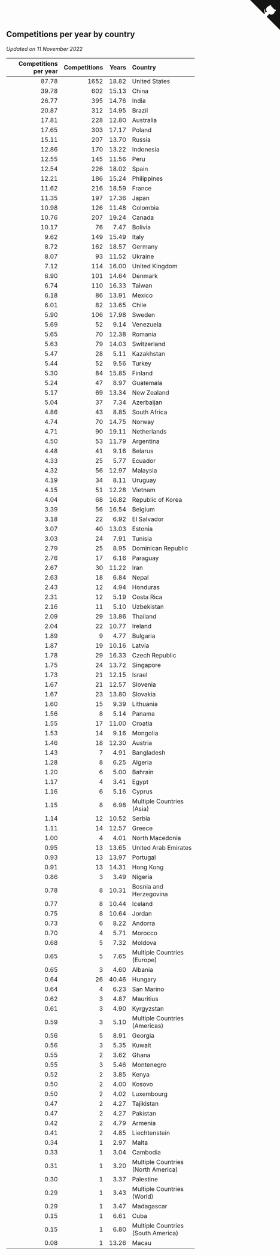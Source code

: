 ## Competitions per year by country

*Updated on 11 November 2022*

| Competitions per year | Competitions | Years | Country |
| ---: | ---: | ---: | :--- |
| 87.78 | 1652 | 18.82 | United States |
| 39.78 | 602 | 15.13 | China |
| 26.77 | 395 | 14.76 | India |
| 20.87 | 312 | 14.95 | Brazil |
| 17.81 | 228 | 12.80 | Australia |
| 17.65 | 303 | 17.17 | Poland |
| 15.11 | 207 | 13.70 | Russia |
| 12.86 | 170 | 13.22 | Indonesia |
| 12.55 | 145 | 11.56 | Peru |
| 12.54 | 226 | 18.02 | Spain |
| 12.21 | 186 | 15.24 | Philippines |
| 11.62 | 216 | 18.59 | France |
| 11.35 | 197 | 17.36 | Japan |
| 10.98 | 126 | 11.48 | Colombia |
| 10.76 | 207 | 19.24 | Canada |
| 10.17 | 76 | 7.47 | Bolivia |
| 9.62 | 149 | 15.49 | Italy |
| 8.72 | 162 | 18.57 | Germany |
| 8.07 | 93 | 11.52 | Ukraine |
| 7.12 | 114 | 16.00 | United Kingdom |
| 6.90 | 101 | 14.64 | Denmark |
| 6.74 | 110 | 16.33 | Taiwan |
| 6.18 | 86 | 13.91 | Mexico |
| 6.01 | 82 | 13.65 | Chile |
| 5.90 | 106 | 17.98 | Sweden |
| 5.69 | 52 | 9.14 | Venezuela |
| 5.65 | 70 | 12.38 | Romania |
| 5.63 | 79 | 14.03 | Switzerland |
| 5.47 | 28 | 5.11 | Kazakhstan |
| 5.44 | 52 | 9.56 | Turkey |
| 5.30 | 84 | 15.85 | Finland |
| 5.24 | 47 | 8.97 | Guatemala |
| 5.17 | 69 | 13.34 | New Zealand |
| 5.04 | 37 | 7.34 | Azerbaijan |
| 4.86 | 43 | 8.85 | South Africa |
| 4.74 | 70 | 14.75 | Norway |
| 4.71 | 90 | 19.11 | Netherlands |
| 4.50 | 53 | 11.79 | Argentina |
| 4.48 | 41 | 9.16 | Belarus |
| 4.33 | 25 | 5.77 | Ecuador |
| 4.32 | 56 | 12.97 | Malaysia |
| 4.19 | 34 | 8.11 | Uruguay |
| 4.15 | 51 | 12.28 | Vietnam |
| 4.04 | 68 | 16.82 | Republic of Korea |
| 3.39 | 56 | 16.54 | Belgium |
| 3.18 | 22 | 6.92 | El Salvador |
| 3.07 | 40 | 13.03 | Estonia |
| 3.03 | 24 | 7.91 | Tunisia |
| 2.79 | 25 | 8.95 | Dominican Republic |
| 2.76 | 17 | 6.16 | Paraguay |
| 2.67 | 30 | 11.22 | Iran |
| 2.63 | 18 | 6.84 | Nepal |
| 2.43 | 12 | 4.94 | Honduras |
| 2.31 | 12 | 5.19 | Costa Rica |
| 2.16 | 11 | 5.10 | Uzbekistan |
| 2.09 | 29 | 13.86 | Thailand |
| 2.04 | 22 | 10.77 | Ireland |
| 1.89 | 9 | 4.77 | Bulgaria |
| 1.87 | 19 | 10.16 | Latvia |
| 1.78 | 29 | 16.33 | Czech Republic |
| 1.75 | 24 | 13.72 | Singapore |
| 1.73 | 21 | 12.15 | Israel |
| 1.67 | 21 | 12.57 | Slovenia |
| 1.67 | 23 | 13.80 | Slovakia |
| 1.60 | 15 | 9.39 | Lithuania |
| 1.56 | 8 | 5.14 | Panama |
| 1.55 | 17 | 11.00 | Croatia |
| 1.53 | 14 | 9.16 | Mongolia |
| 1.46 | 18 | 12.30 | Austria |
| 1.43 | 7 | 4.91 | Bangladesh |
| 1.28 | 8 | 6.25 | Algeria |
| 1.20 | 6 | 5.00 | Bahrain |
| 1.17 | 4 | 3.41 | Egypt |
| 1.16 | 6 | 5.16 | Cyprus |
| 1.15 | 8 | 6.98 | Multiple Countries (Asia) |
| 1.14 | 12 | 10.52 | Serbia |
| 1.11 | 14 | 12.57 | Greece |
| 1.00 | 4 | 4.01 | North Macedonia |
| 0.95 | 13 | 13.65 | United Arab Emirates |
| 0.93 | 13 | 13.97 | Portugal |
| 0.91 | 13 | 14.31 | Hong Kong |
| 0.86 | 3 | 3.49 | Nigeria |
| 0.78 | 8 | 10.31 | Bosnia and Herzegovina |
| 0.77 | 8 | 10.44 | Iceland |
| 0.75 | 8 | 10.64 | Jordan |
| 0.73 | 6 | 8.22 | Andorra |
| 0.70 | 4 | 5.71 | Morocco |
| 0.68 | 5 | 7.32 | Moldova |
| 0.65 | 5 | 7.65 | Multiple Countries (Europe) |
| 0.65 | 3 | 4.60 | Albania |
| 0.64 | 26 | 40.46 | Hungary |
| 0.64 | 4 | 6.23 | San Marino |
| 0.62 | 3 | 4.87 | Mauritius |
| 0.61 | 3 | 4.90 | Kyrgyzstan |
| 0.59 | 3 | 5.10 | Multiple Countries (Americas) |
| 0.56 | 5 | 8.91 | Georgia |
| 0.56 | 3 | 5.35 | Kuwait |
| 0.55 | 2 | 3.62 | Ghana |
| 0.55 | 3 | 5.46 | Montenegro |
| 0.52 | 2 | 3.85 | Kenya |
| 0.50 | 2 | 4.00 | Kosovo |
| 0.50 | 2 | 4.02 | Luxembourg |
| 0.47 | 2 | 4.27 | Tajikistan |
| 0.47 | 2 | 4.27 | Pakistan |
| 0.42 | 2 | 4.79 | Armenia |
| 0.41 | 2 | 4.85 | Liechtenstein |
| 0.34 | 1 | 2.97 | Malta |
| 0.33 | 1 | 3.04 | Cambodia |
| 0.31 | 1 | 3.20 | Multiple Countries (North America) |
| 0.30 | 1 | 3.37 | Palestine |
| 0.29 | 1 | 3.43 | Multiple Countries (World) |
| 0.29 | 1 | 3.47 | Madagascar |
| 0.15 | 1 | 6.61 | Cuba |
| 0.15 | 1 | 6.80 | Multiple Countries (South America) |
| 0.08 | 1 | 13.26 | Macau |


<a href="https://github.com/JustinTimeCuber/wca_statistics" class="github-corner" aria-label="View source on Github"><svg width="80" height="80" viewBox="0 0 250 250" style="fill:#151513; color:#fff; position: absolute; top: 0; border: 0; right: 0;" aria-hidden="true"><path d="M0,0 L115,115 L130,115 L142,142 L250,250 L250,0 Z"></path><path d="M128.3,109.0 C113.8,99.7 119.0,89.6 119.0,89.6 C122.0,82.7 120.5,78.6 120.5,78.6 C119.2,72.0 123.4,76.3 123.4,76.3 C127.3,80.9 125.5,87.3 125.5,87.3 C122.9,97.6 130.6,101.9 134.4,103.2" fill="currentColor" style="transform-origin: 130px 106px;" class="octo-arm"></path><path d="M115.0,115.0 C114.9,115.1 118.7,116.5 119.8,115.4 L133.7,101.6 C136.9,99.2 139.9,98.4 142.2,98.6 C133.8,88.0 127.5,74.4 143.8,58.0 C148.5,53.4 154.0,51.2 159.7,51.0 C160.3,49.4 163.2,43.6 171.4,40.1 C171.4,40.1 176.1,42.5 178.8,56.2 C183.1,58.6 187.2,61.8 190.9,65.4 C194.5,69.0 197.7,73.2 200.1,77.6 C213.8,80.2 216.3,84.9 216.3,84.9 C212.7,93.1 206.9,96.0 205.4,96.6 C205.1,102.4 203.0,107.8 198.3,112.5 C181.9,128.9 168.3,122.5 157.7,114.1 C157.9,116.9 156.7,120.9 152.7,124.9 L141.0,136.5 C139.8,137.7 141.6,141.9 141.8,141.8 Z" fill="currentColor" class="octo-body"></path></svg></a><style>.github-corner:hover .octo-arm{animation:octocat-wave 560ms ease-in-out}@keyframes octocat-wave{0%,100%{transform:rotate(0)}20%,60%{transform:rotate(-25deg)}40%,80%{transform:rotate(10deg)}}@media (max-width:500px){.github-corner:hover .octo-arm{animation:none}.github-corner .octo-arm{animation:octocat-wave 560ms ease-in-out}}</style>
